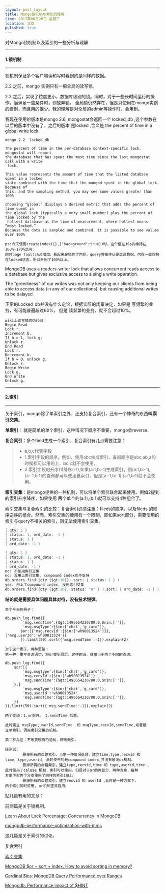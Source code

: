 ```yaml
---
layout: post_layout
title: Mongo锁机制与索引的理解
time: 2017年06月28日 星期三
location: 北京
pulished: true
---
```


对Mongo锁机制以及索引的一些分析与理解

<!--break-->


------

#### **1.锁机制** ####

----

锁机制保证多个客户端读和写时看到的是同样的数据。

2.2 之前，mongo 实例只有一把全局的读写锁。

2.2 之后，实现了粒度更小，数据库级别的锁。同时，对于一些长时间运行的操作，当满足一些条件时，则放弃锁。
  全局锁仍然存在，但是只使用在mongo实例的级别，而且用的很少。我的理解是对全局的admin等操作时，会用到。



我现在使用的版本是mongo 2.6, mongostat会返回一个 locked_db ,这个参数在以后的版本中没有了，之后的版本
是locked ,含义是 the percent of time in a global write lock.

```
mongo 2.2  locked_db

The percent of time in the per-database context-specific lock. mongostat will report
the database that has spent the most time since the last mongostat call with a write
 lock.

This value represents the amount of time that the listed database spent in a locked 
state combined with the time that the mongod spent in the global lock. Because of 
this, and the sampling method, you may see some values greater than 100%

choosing “global” displays a derived metric that adds the percent of time spent in 
the global lock (typically a very small number) plus the percent of time locked by the
 hottest database at the time of measurement, where hottest means “most locked.” 
Because the data is sampled and combined, it is possible to see values over 100%

ps:今天使用createindex({},{'background':true})时，这个值在10s内维持在160%-170%之间，
同时page faults从0增加，看起来是锁住了内存，query等操作从硬盘读数据，内存一直保持
在locked状态，所以升到了100%以上。
```

MongoDB uses a readers-writer lock that allows concurrent reads access to a database 
but gives exclusive access to a single write operation.

The “greediness” of our writes was not only keeping our clients from being able to access
 data (in any of our collections), but causing additional writes to be delayed

正常的Locked_db并没有什么定论，根据实际的场景决定，如果是 写频繁的业务，有可能普遍超过60%，
但是 读频繁的业务，就不会超过10%。

```
wiki上读写锁的伪代码：
Begin Read
Lock r.
Increment b.
If b = 1, lock g.
Unlock r.
End Read
Lock r.
Decrement b.
If b = 0, unlock g.
Unlock r.
Begin Write
Lock g.
End Write
Unlock g.
```


----

####  **2.索引**  ####

----

关于索引，mongo除了单索引之外，还支持复合索引，还有一个神奇的东西叫**索引交集**。

**单索引**： 就是简单的单个索引，这种情况下顺序不重要，mongo会reverse.

**复合索引**：多个field生成一个索引，复合索引有几点需要注意：

> * a,b,c代表字段
> * 1.索引字段的顺序，例如，使用abc生成索引，查询顺序是abc,ab,a的时候都可以用的上，bc,c就不会使用。
> * 2.索引字段的升序(1)降序(-1),如果(a:1,b:-1)生成索引，则(a:1,b:-1),(a:-1,b:1)的查询都可以使用该索引，但是(a:-1,b:-1),(a:1,b:1)就不会使用。

**索引交集**：是mongo提供的一种机制，可以将单个索引联合起来使用。例如2提到的索引升序降序，如果使用
两个单个的(a:1),(b:1)就可以支持4种组合了。


索引交集与复合索引的比较：复合索引必须注重：fileds的顺序，以及fileds 的顺序逆序的组合。然而，索引交集的使用有一个限制，即如果sort部分，需要使用的索引与query不相关的索引，则无法使用索引交集。

```go
{ qty: 1 }
{ status: 1, ord_date: -1 }
{ status: 1 }
{ ord_date: -1 }

{ qty: 1 }
{ status: 1, ord_date: -1 }
{ status: 1 }
{ ord_date: -1 }
no: 不使用索引交集
no: 没用上索引交集, compound index也不支持
db.orders.find({qty:{$gt:10}}).sort( { status: 1 } )
yes: 用上了compound index, 没用索引交集
db.orders.find({qty:{$gt:10}, status: "A" } ).sort( { ord_date: -1 } )
```

  **结论就是需要具体问题具体对待，没有技术银弹**。


```
举个今天的例子：

db.push_log.find({
        'msg.sendTime':{$gt:1496654230780.0,$nin:['']},
        'msg.msgType':{$in:['chat','g_card']},
       $or:[{'msg.recvId':{$in:['wh90013524']}},{'msg.userId':'wh90013524'}]
       }).limit(50).sort({'msg.sendTime':-1}).explain(2)

对于这个例子，两种思路：
第一种：重写查询语句，将or提到顶层，这样的话，就相当于两个不同的查询。

db.push_log.find({
	$or:[{
        'msg.msgType':{$in:['chat','g_card']},
		'msg.recvId':{$in:['wh90013524']}
        'msg.sendTime':{$gt:1496654230780.0,$nin:['']},
	},{
        'msg.msgType':{$in:['chat','g_card']},
		'msg.userId':'wh90013524'
        'msg.sendTime':{$gt:1496654230780.0,$nin:['']},
	}]
}).limit(50).sort({'msg.sendTime':-1}).explain(2)

两个变动：1.or裂开。 2.sendTime 后置。

此时建立 msgType,userId,sendTime  和 msgType,recvId,sendTime,或者建
立单索引，调用索引交集的机制。

第二种办法：不改变现有的语句，修改索引。

经测试:
        删掉所有的自建索引，当第一种情况处理，建立time,type,recvid 和 
time，type,userid, 此时使用的是compound index,并没有触发or机制。
        删掉所有的自建索引，建立type,recvid,time 和 type,userid,time ,
此时使用了caluse 机制，索引可以使用。但是对于or的两部分，两种方案，每种
方案下对两个分支使用了同样的索引1或2。
        删掉所有的自建索引，建立recvid 和 userId ,此时是一种方案下，
两个索引同时使用, or机制正常启用。
```
贴几篇有用的文章：

前两篇是关于锁机制。

[Learn About Lock Percentage: Concurrency in MongoDB](https://www.mongodb.com/blog/post/learn-about-lock-percentage-concurrency-in)

[mongodb-performance-optimization-with-mms](https://www.mongodb.com/blog/post/mongodb-performance-optimization-with-mms)

这几篇是关于索引的讨论。

[复合索引](https://docs.mongodb.com/master/core/index-compound/)

[索引交集](https://docs.mongodb.com/master/core/index-intersection/#previous-versions)

[MongoDB $or + sort + index. How to avoid sorting in memory?](https://stackoverflow.com/questions/43323102/mongodb-or-sort-index-how-to-avoid-sorting-in-memory?answertab=oldest#tab-top)

[Cardinal $ins: MongoDB Query Performance over Ranges](https://blog.mlab.com/2012/06/cardinal-ins/)

[Mongodb: Performance impact of $HINT](https://stackoverflow.com/questions/42871998/mongodb-performance-impact-of-hint/42875033#42875033)
